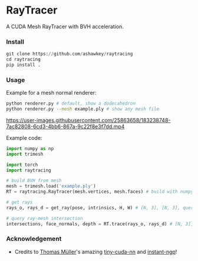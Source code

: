 # RayTracer

A CUDA Mesh RayTracer with BVH acceleration.

### Install

```python
git clone https://github.com/ashawkey/raytracing
cd raytracing
pip install .
```

### Usage

Example for a mesh normal renderer:

```bash
python renderer.py # default, show a dodecahedron
python renderer.py --mesh example.ply # show any mesh file
```

https://user-images.githubusercontent.com/25863658/183238748-7ac82808-6cd3-4bb6-867a-9c22f8e3f7dd.mp4

Example code:

```python
import numpy as np
import trimesh

import torch
import raytracing

# build BVH from mesh
mesh = trimesh.load('example.ply')
RT = raytracing.RayTracer(mesh.vertices, mesh.faces) # build with numpy.ndarray

# get rays
rays_o, rays_d = get_ray(pose, intrinsics, H, W) # [N, 3], [N, 3], query with torch.Tensor (on cuda)

# query ray-mesh intersection
intersections, face_normals, depth = RT.trace(rays_o, rays_d) # [N, 3], [N, 3], [N,]
```



### Acknowledgement

* Credits to [Thomas Müller](https://tom94.net/)'s amazing [tiny-cuda-nn](https://github.com/NVlabs/tiny-cuda-nn) and [instant-ngp](https://github.com/NVlabs/instant-ngp)!

